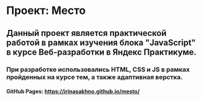 # **Проект: Место**
## Данный проект является практической работой в рамках изучения блока "JavaScript" в курсе Веб-разработки в Яндекс Практикуме.
### При разработке использовались HTML, CSS и JS в рамках пройденных на курсе тем, а также адаптивная верстка.

#### GitHub Pages: https://irinasakhno.github.io/mesto/